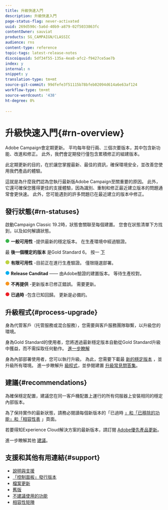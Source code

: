 ```yaml
---
title: 升級快速入門
description: 升級快速入門
page-status-flag: never-activated
uuid: 269d590c-5a6d-40b9-a879-02f5033863fc
contentOwner: sauviat
products: SG_CAMPAIGN/CLASSIC
audience: rns
content-type: reference
topic-tags: latest-release-notes
discoiquuid: 5df34f55-135a-4ea8-afc2-f9427ce5ae7b
index: y
internal: n
snippet: y
translation-type: tm+mt
source-git-commit: 99dfefe3f51115b78bfeb02094d614a6e63af124
workflow-type: tm+mt
source-wordcount: '438'
ht-degree: 0%

---
```



# 升級快速入門{#rn-overview}

Adobe Campaign會定期更新。 平均每年發行兩、三個次要版本，其中包含新功能、改進和修正。 此外，我們會定期發行僅包含累積修正的組建版本。

此定期更新的目的，在於讓您掌握最新、最佳的資訊，確保環境安全，並改善您使用我們產品的體驗。

這就是為什麼我們認為您執行最新版Adobe Campaign至關重要的原因。 此外，它還可確保您獲得更佳的支援體驗，因為識別、重制和修正最近建立版本的問題通常會更快速。 此外，您可能遇到的許多問題已在最近建立的版本中修正。

## 發行狀態{#rn-statuses}

啟動Campaign Classic 19.2時，狀態會關聯至每個建置。 您會在狀態清單下方找到，以及如何解讀狀態。

![](assets/do-not-localize/green3.png) **一般可用性** -提供最新的穩定版本。 在生產環境中經過驗證。

最 **後一個穩定的版本** 是Gold Standard 6。 按一 [下](../../rn/using/gold-standard.md)

![](assets/do-not-localize/limited.png) **有限可用性** -目前正在進行生產驗證。 僅限隨選部署。

![](assets/do-not-localize/blue3.png) **Release Canditad** —— 由Adobe驗證的建置版本。 等待生產校對。

![](assets/do-not-localize/orange3.png) **不再提供** -更新版本已修正錯誤。 需要更新。

![](assets/do-not-localize/red3.png) **已過時** -包含已知回歸。 更新是必備的。

## 升級程式{#process-upgrade}

身為代管客戶（托管服務或混合服務），您需要與客戶服務團隊聯繫，以升級您的環境。

身為Gold Standard的使用者，您將透過最新穩定版本自動從Gold Standard升級中獲益，而不需採取任何動作。 [進一步瞭解](https://helpx.adobe.com/campaign/kb/gold-standard.html)

身為內部部署使用者，您可以執行升級。 為此，您需要下載最 [新的穩定版本](https://experience.adobe.com/#/downloads/content/software-distribution/en/campaign.html) ，並升級所有環境。 進一步瞭解升 [級程式](https://helpx.adobe.com/campaign/kb/acc-build-upgrade.html)，並參閱建置 [升級常見問答集](https://helpx.adobe.com/campaign/kb/build-upgrade-faq.html)。

## 建議{#recommendations}

為確保穩定配置，建議您在同一客戶機配置上運行的所有伺服器上安裝相同的穩定內部版本。

為了保持實作的最新狀態，請務必閱讀每個新版本的「已過時 [」和「已移除的功能](../../rn/using/deprecated-features.md)[」和「相容性表](../../rn/using/compatibility-matrix.md) 」頁面。

若要得知Experience Cloud解決方案的最新版本，請訂閱 [Adobe優先產品更新](https://www.adobe.com/subscription/priority-product-update.html)。

進一步瞭解其他 [建議](https://helpx.adobe.com/campaign/kb/acc-build-upgrade.html#Recommendations)。

## 支援和其他有用連結{#support}

* [說明與支援](https://helpx.adobe.com/campaign/kb/ac-support.html#acc-support)
* [「控制面板」發行版本](https://docs.adobe.com/content/help/en/control-panel/using/release-notes.html)
* [檔案更新](../../rn/using/documentation-updates.md)
* [舊版](../../rn/using/release--20-1.md)
* [不建議使用的功能](../../rn/using/deprecated-features.md)
* [相容性矩陣](../../rn/using/compatibility-matrix.md)

